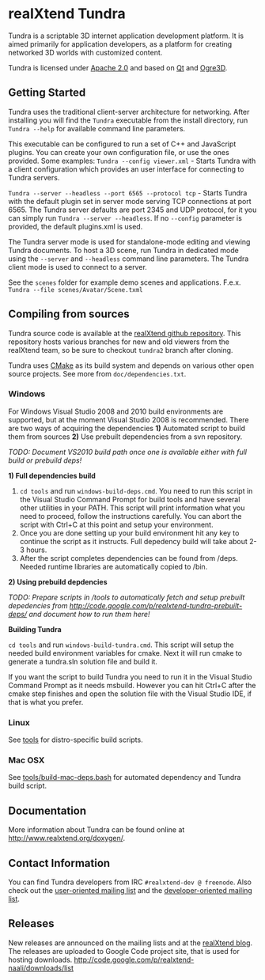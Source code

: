 realXtend Tundra
================

Tundra is a scriptable 3D internet application development platform. It is aimed primarily for application developers, as a platform for creating networked 3D worlds with customized content.

Tundra is licensed under [Apache 2.0] and based on [Qt] and [Ogre3D].

Getting Started
---------------

Tundra uses the traditional client-server architecture for networking. After installing you will find the `Tundra` executable from the install directory, run `Tundra --help` for available command line parameters.

This executable can be configured to run a set of C++ and JavaScript plugins. You can create your own configuration file, or use the ones provided. Some examples:
`Tundra --config viewer.xml` - Starts Tundra with a client configuration which provides an user interface for connecting to Tundra servers.

`Tundra --server --headless --port 6565 --protocol tcp` - Starts Tundra with the default plugin set in server mode serving TCP connections at port 6565. The Tundra server defaults are port 2345 and UDP protocol, for it you can simply run `Tundra --server --headless`. If no `--config` parameter is provided, the default plugins.xml is used.

The Tundra server mode is used for standalone-mode editing and viewing Tundra documents. To host a 3D scene, run Tundra in dedicated mode using the `--server` and `--headless` command line parameters. The Tundra client mode is used to connect to a server.

See the `scenes` folder for example demo scenes and applications. F.e.x. `Tundra --file scenes/Avatar/Scene.txml`

Compiling from sources
----------------------

Tundra source code is available at the [realXtend github repository]. This repository hosts various branches for new and old viewers from the realXtend team, so be sure to checkout `tundra2` branch after cloning.

Tundra uses [CMake] as its build system and depends on various other open source projects. See more from `doc/dependencies.txt`.

### Windows

For Windows Visual Studio 2008 and 2010 build environments are supported, but at the moment Visual Studio 2008 is recommended. There are two ways of acquiring the dependencies **1)** Automated script to build them from sources **2)** Use prebuilt dependencies from a svn repository.

_TODO: Document VS2010 build path once one is available either with full build or prebuild deps!_

**1) Full dependencies build**

1. `cd tools` and run `windows-build-deps.cmd`. You need to run this script in the Visual Studio Command Prompt for build tools and have several other utilities in your PATH. This script will print information what you need to proceed, follow the instructions carefully. You can abort the script with Ctrl+C at this point and setup your environment.
2. Once you are done setting up your build environment hit any key to continue the script as it instructs. Full depedency build will take about 2-3 hours.
3. After the script completes dependencies can be found from /deps. Needed runtime libraries are automatically copied to /bin.

**2) Using prebuild depdencies**

_TODO: Prepare scripts in /tools to automatically fetch and setup prebuilt depedencies from http://code.google.com/p/realxtend-tundra-prebuilt-deps/ and document how to run them here!_

**Building Tundra**

`cd tools` and run `windows-build-tundra.cmd`. This script will setup the needed build environment variables for cmake. Next it will run cmake to generate a tundra.sln solution file and build it.

If you want the script to build Tundra you need to run it in the Visual Studio Command Prompt as it needs msbuild. However you can hit Ctrl+C after the cmake step finishes and open the solution file with the Visual Studio IDE, if that is what you prefer.

### Linux

See [tools] for distro-specific build scripts.

### Mac OSX

See [tools/build-mac-deps.bash] for automated dependency and Tundra build script.

Documentation
-------------

More information about Tundra can be found online at http://www.realxtend.org/doxygen/.

Contact Information
-------------------

You can find Tundra developers from IRC `#realxtend-dev @ freenode`. Also check out the [user-oriented mailing list](http://groups.google.com/group/realxtend) and the [developer-oriented mailing list](http://groups.google.com/group/realxtend-dev).

Releases
--------

New releases are announced on the mailing lists and at the [realXtend blog]. The releases are uploaded to Google Code project site, that is used for hosting downloads. http://code.google.com/p/realxtend-naali/downloads/list

[Qt]:          http://qt.nokia.com/                            "Qt homepage"
[Ogre3D]:      http://www.ogre3d.org/                          "Ogre3D homepage"
[Apache 2.0]:  http://www.apache.org/licenses/LICENSE-2.0.txt  "Apache 2.0 license"
[CMake]:       http://www.cmake.org/                           "CMake homepage"
[realXtend blog]: http://www.realxtend.org                     "realXtend blog"
[realXtend github repository]: https://github.com/realXtend/naali/tree/tundra2 "realXtend Tundra repository"
[tools/build-mac-deps.bash]: https://github.com/realXtend/naali/blob/tundra2/tools/build-mac-deps.bash "tools/build-mac-deps.bash"
[tools]: https://github.com/realXtend/naali/tree/tundra2/tools "tools"
